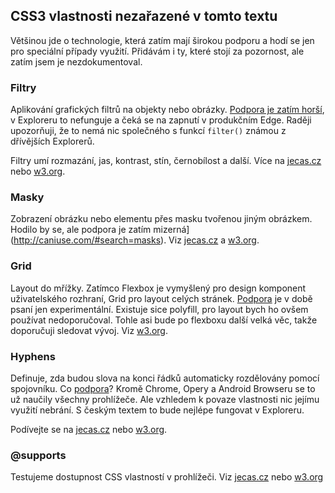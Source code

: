 ## CSS3 vlastnosti nezařazené v tomto textu

Většinou jde o technologie, která zatím mají širokou podporu a hodí se jen pro speciální případy využití. Přidávám i ty, které stojí za pozornost, ale zatím jsem je nezdokumentoval.

### Filtry

Aplikování grafických filtrů na objekty nebo obrázky. [Podpora je zatím horší](http://caniuse.com/#search=css-filters), v Exploreru to nefunguje a čeká se na zapnutí v produkčním Edge. Raději upozorňuji, že to nemá nic společného s funkcí `filter()` známou z dřívějších Explorerů.

Filtry umí rozmazání, jas, kontrast, stín, černobílost a další. Více na [jecas.cz](http://jecas.cz/filter) nebo [w3.org](https://www.w3.org/TR/filter-effects/).

### Masky

Zobrazení obrázku nebo elementu přes masku tvořenou jiným obrázkem. Hodilo by se, ale podpora je zatím mizerná](http://caniuse.com/#search=masks). Viz [jecas.cz](http://jecas.cz/mask) a [w3.org](https://www.w3.org/TR/css-masking/).

### Grid

Layout do mřížky. Zatímco Flexbox je vymyšlený pro design komponent uživatelského rozhraní, Grid pro layout celých stránek. [Podpora](http://caniuse.com/#search=grid) je v době psaní jen experimentální. Existuje sice polyfill, pro layout bych ho ovšem používat nedoporučoval. Tohle asi bude po flexboxu další velká věc, takže doporučuji sledovat vývoj. Viz [w3.org](https://www.w3.org/TR/css3-grid-layout/).

### Hyphens

Definuje, zda budou slova na konci řádků automaticky rozdělovány pomocí spojovníku. Co [podpora](http://caniuse.com/#search=hyphens)? Kromě Chrome, Opery a Android Browseru se to už naučily všechny prohlížeče. Ale vzhledem k povaze vlastnosti nic jejímu využití nebrání. S českým textem to bude nejlépe fungovat v Exploreru. 

Podívejte se na [jecas.cz](http://jecas.cz/hyphens) nebo [w3.org](https://www.w3.org/TR/css-text-3/#hyphens-property).

### @supports

Testujeme dostupnost CSS vlastností v prohlížeči. Viz [jecas.cz](http://jecas.cz/supports) nebo [w3.org](https://www.w3.org/TR/css3-conditional/)


